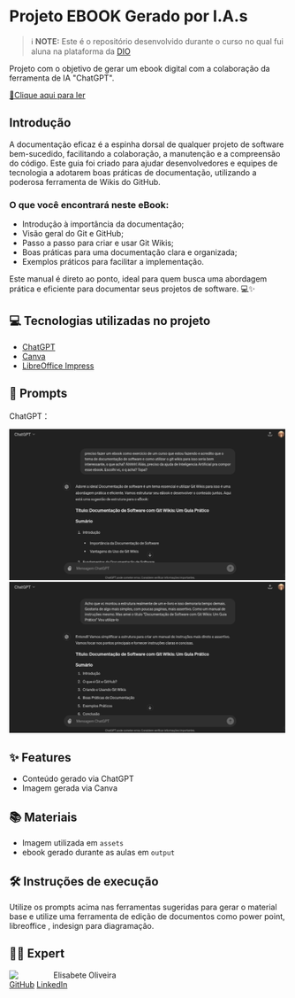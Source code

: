 # Projeto EBOOK Gerado por I.A.s


 > ℹ️ **NOTE:** Este é o repositório desenvolvido durante o curso no qual fui aluna na plataforma da [DIO](https://dio.me)

Projeto com o objetivo de gerar um ebook digital com a colaboração da ferramenta de IA "ChatGPT". 

<a href="https://github.com/Elisabete-MO/prompts-recipe-to-create-a-ebook/blob/elisabete-oliveira-ebook/output/e-book-software-wiki.pdf" title="View PDF now"> 📕Clique aqui para ler</a>

## Introdução
A documentação eficaz é a espinha dorsal de qualquer projeto de software 
bem-sucedido, facilitando a colaboração, a manutenção e a compreensão do código. Este guia foi criado para ajudar desenvolvedores e equipes de tecnologia a adotarem boas práticas de documentação, utilizando a poderosa ferramenta de Wikis do GitHub.

### O que você encontrará neste eBook:
- Introdução à importância da documentação;
- Visão geral do Git e GitHub; 
- Passo a passo para criar e usar Git Wikis;
- Boas práticas para uma documentação clara e organizada;
- Exemplos práticos para facilitar a implementação.

Este manual é direto ao ponto, ideal para quem busca uma abordagem prática e eficiente para documentar seus projetos de software. 💻✨

## 💻 Tecnologias utilizadas no projeto

- [ChatGPT](https://chat.openai.com/) 
- [Canva](https://www.canva.com/pt_pt/ferramentas/gerador-imagem-ia/)
- [LibreOffice Impress](https://www.libreoffice.org/)

## 🧠 Prompts


ChatGPT：

<img src="/assets/2024-05-15%2022-40-36.png" alt="ChatGPT" width="500"/>
<img src="/assets/2024-05-15%2022-41-13.png" alt="ChatGPT" width="500"/>

## ✨ Features

- Conteúdo gerado via ChatGPT
- Imagem gerada via Canva

## 📚 Materiais

- Imagem utilizada em `assets`
- ebook gerado durante as aulas em `output`

## 🛠️ Instruções de execução

Utilize os prompts acima nas ferramentas sugeridas para gerar o material base e utilize uma ferramenta de edição de documentos como power point, libreoffice , indesign para diagramação.

## 👨‍💻 Expert

<p>
    <img 
      align=left 
      margin=10 
      width=80 
      src="https://avatars.githubusercontent.com/Elisabete-MO?v=4"
    />
    <p>Elisabete Oliveira<br>
    <a href="https://github.com/Elisabete-MO">GitHub</a>
    <a href="www.linkedin.com/in/elisabete-martinsdeoliveira">LinkedIn</a>
